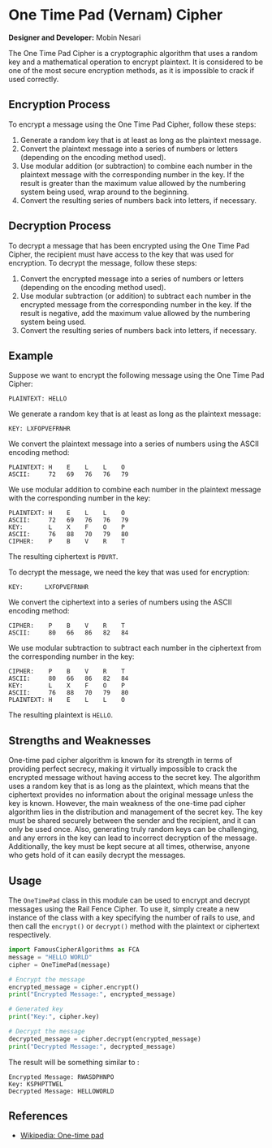 # One Time Pad (Vernam) Cipher
__Designer and Developer:__ Mobin Nesari

The One Time Pad Cipher is a cryptographic algorithm that uses a random key and a mathematical operation to encrypt plaintext. It is considered to be one of the most secure encryption methods, as it is impossible to crack if used correctly.

## Encryption Process
To encrypt a message using the One Time Pad Cipher, follow these steps:

1. Generate a random key that is at least as long as the plaintext message.
2. Convert the plaintext message into a series of numbers or letters (depending on the encoding method used).
3. Use modular addition (or subtraction) to combine each number in the plaintext message with the corresponding number in the key. If the result is greater than the maximum value allowed by the numbering system being used, wrap around to the beginning.
4. Convert the resulting series of numbers back into letters, if necessary.

## Decryption Process
To decrypt a message that has been encrypted using the One Time Pad Cipher, the recipient must have access to the key that was used for encryption. To decrypt the message, follow these steps:

1. Convert the encrypted message into a series of numbers or letters (depending on the encoding method used).
2. Use modular subtraction (or addition) to subtract each number in the encrypted message from the corresponding number in the key. If the result is negative, add the maximum value allowed by the numbering system being used.
3. Convert the resulting series of numbers back into letters, if necessary.

## Example
Suppose we want to encrypt the following message using the One Time Pad Cipher:

```
PLAINTEXT: HELLO
```

We generate a random key that is at least as long as the plaintext message:

```
KEY: LXFOPVEFRNHR
```

We convert the plaintext message into a series of numbers using the ASCII encoding method:

```
PLAINTEXT: H    E    L    L    O
ASCII:     72   69   76   76   79
```

We use modular addition to combine each number in the plaintext message with the corresponding number in the key:

```
PLAINTEXT: H    E    L    L    O
ASCII:     72   69   76   76   79
KEY:       L    X    F    O    P
ASCII:     76   88   70   79   80
CIPHER:    P    B    V    R    T
```

The resulting ciphertext is `PBVRT`.

To decrypt the message, we need the key that was used for encryption:

```
KEY:      LXFOPVEFRNHR
```

We convert the ciphertext into a series of numbers using the ASCII encoding method:

```
CIPHER:    P    B    V    R    T
ASCII:     80   66   86   82   84
```

We use modular subtraction to subtract each number in the ciphertext from the corresponding number in the key:

```
CIPHER:    P    B    V    R    T
ASCII:     80   66   86   82   84
KEY:       L    X    F    O    P
ASCII:     76   88   70   79   80
PLAINTEXT: H    E    L    L    O
```

The resulting plaintext is `HELLO`.

## Strengths and Weaknesses
One-time pad cipher algorithm is known for its strength in terms of providing perfect secrecy, making it virtually impossible to crack the encrypted message without having access to the secret key. The algorithm uses a random key that is as long as the plaintext, which means that the ciphertext provides no information about the original message unless the key is known. However, the main weakness of the one-time pad cipher algorithm lies in the distribution and management of the secret key. The key must be shared securely between the sender and the recipient, and it can only be used once. Also, generating truly random keys can be challenging, and any errors in the key can lead to incorrect decryption of the message. Additionally, the key must be kept secure at all times, otherwise, anyone who gets hold of it can easily decrypt the messages.

## Usage
The `OneTimePad` class in this module can be used to encrypt and decrypt messages using the Rail Fence Cipher. To use it, simply create a new instance of the class with a key specifying the number of rails to use, and then call the `encrypt()` or `decrypt()` method with the plaintext or ciphertext respectively.

```python
import FamousCipherAlgorithms as FCA
message = "HELLO WORLD"
cipher = OneTimePad(message)

# Encrypt the message
encrypted_message = cipher.encrypt()
print("Encrypted Message:", encrypted_message)

# Generated key
print("Key:", cipher.key)

# Decrypt the message
decrypted_message = cipher.decrypt(encrypted_message)
print("Decrypted Message:", decrypted_message)
```

The result will be something similar to :

```
Encrypted Message: RWASDPHNPO
Key: KSPHPTTWEL
Decrypted Message: HELLOWORLD
```

## References
- <a href="https://en.wikipedia.org/wiki/One-time_pad"> Wikipedia: One-time pad</a>